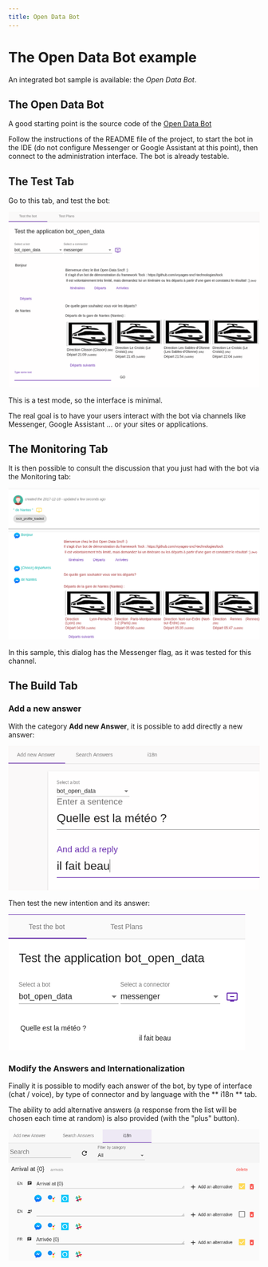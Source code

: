 ```yaml
---
title: Open Data Bot
---
```


# The Open Data Bot example

An integrated bot sample is available: the _Open Data Bot_.

## The Open Data Bot

A good starting point is the source code of the [Open Data Bot](https://github.com/theopenconversationkit/tock-bot-open-data) 

Follow the instructions of the README file of the project, to start the bot in the IDE (do not configure Messenger or Google Assistant at this point),
then connect to the administration interface. The bot is already testable.

## The Test Tab

Go to this tab, and test the bot:

![bot test](../img/test.png "bot test")

This is a test mode, so the interface is minimal.

The real goal is to have your users interact with the bot via channels like Messenger, Google Assistant ...
or your sites or applications.

## The Monitoring Tab

It is then possible to consult the discussion that you just had with the bot via the Monitoring tab:

![Dialog monitoring](../img/monitoring.png "Dialog monitoring")

In this sample, this dialog has the Messenger flag, as it was tested for this channel.

## The Build Tab

### Add a new answer

With the category **Add new Answer**, it is possible to add directly a new answer:
 
![Add a new answer](../img/build-1.png "Add a new answer")

Then test the new intention and its answer:

![Test the new answer](../img/build-2.png "Test the new answer")

### Modify the Answers and Internationalization

Finally it is possible to modify each answer of the bot, by type of interface (chat / voice), by type of connector and by language
with the ** i18n ** tab.

The ability to add alternative answers (a response from the list will be chosen each time at random) is also provided (with the "plus" button).

![i18n](../img/i18n.png "i18n")